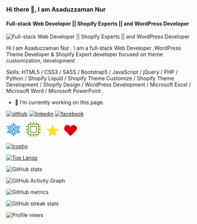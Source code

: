### Hi there 👋,  I am Asaduzzaman Nur
#### Full-stack Web Developer || Shopify Experts || and WordPress Developer
![Full-stack Web Developer || Shopify Experts || and WordPress Developer](https://media-exp2.licdn.com/dms/image/C4D16AQHpwO4hsQXegw/profile-displaybackgroundimage-shrink_200_800/0/1655651537205?e=1661385600&v=beta&t=phPpq_zpSdNJTZ_Z_rDB5xsl_Ja6ytC_Fy_fabZTvYM)

Hi I am Asaduzzaman Nur . I am a full-stack Web Developer ,WordPress Theme Developer & Shopify Expert developer focused on theme customization, development .

Skills: HTML5 / CSS3 / SASS / Bootstrap5 / JavaScript / jQuery / PHP / Python / Shopify Liquid / Shopify Theme Customize / Shopify Theme Development / Shopify Design / WordPress Development / Microsoft Excel / Microsoft Word / Microsoft PowerPoint .

- 🔭 I’m currently working on this page. 


[<img src='https://cdn.jsdelivr.net/npm/simple-icons@3.0.1/icons/github.svg' alt='github' height='40'>](https://github.com/https://github.com/Asaduzzaman9082)  [<img src='https://cdn.jsdelivr.net/npm/simple-icons@3.0.1/icons/linkedin.svg' alt='linkedin' height='40'>](https://www.linkedin.com/in/https://www.linkedin.com/in/asaduzzaman-nur90//)  [<img src='https://cdn.jsdelivr.net/npm/simple-icons@3.0.1/icons/facebook.svg' alt='facebook' height='40'>](https://www.facebook.com/https://www.facebook.com/rocknes.nur)  

<a href='https://archiveprogram.github.com/'><img src='https://raw.githubusercontent.com/acervenky/animated-github-badges/master/assets/acbadge.gif' width='40' height='40'></a> <a href='https://docs.github.com/en/developers'><img src='https://raw.githubusercontent.com/acervenky/animated-github-badges/master/assets/devbadge.gif' width='40' height='40'></a> <a href='https://stars.github.com/'><img src='https://raw.githubusercontent.com/acervenky/animated-github-badges/master/assets/starbadge.gif' width='35' height='35'></a> <a href='https://docs.github.com/en/github/supporting-the-open-source-community-with-github-sponsors'><img src='https://raw.githubusercontent.com/acervenky/animated-github-badges/master/assets/sponsorbadge.gif' width='35' height='35'></a> 

[![trophy](https://github-profile-trophy.vercel.app/?username=https://github.com/Asaduzzaman9082)](https://github.com/ryo-ma/github-profile-trophy)

[![Top Langs](https://github-readme-stats.vercel.app/api/top-langs/?username=https://github.com/Asaduzzaman9082)](https://github.com/anuraghazra/github-readme-stats)

![GitHub stats](https://github-readme-stats.vercel.app/api?username=https://github.com/Asaduzzaman9082&show_icons=true&count_private=true)  

![GitHub Activity Graph](https://activity-graph.herokuapp.com/graph?username=https://github.com/Asaduzzaman9082)  

![GitHub metrics](https://metrics.lecoq.io/https://github.com/Asaduzzaman9082)  

![GitHub streak stats](https://github-readme-streak-stats.herokuapp.com/?user=https://github.com/Asaduzzaman9082)  

![Profile views](https://gpvc.arturio.dev/https://github.com/Asaduzzaman9082)  
